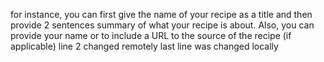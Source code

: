 for instance, you can first give the name of your recipe as a title and then provide 2 sentences summary of what your recipe is about. Also, you can provide your name or to include a URL to the source of the recipe (if applicable) line 2 changed remotely
last line was changed locally


